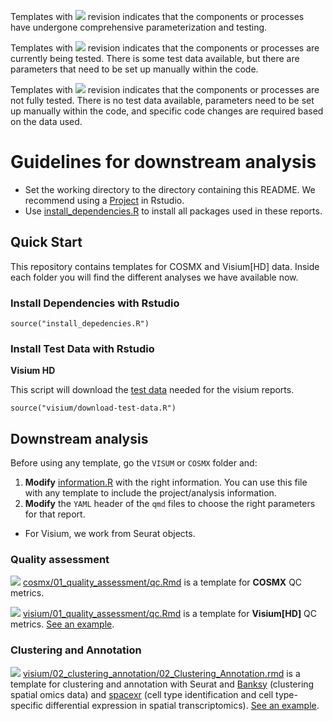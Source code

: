 
Templates with ![](https://img.shields.io/badge/status-stable-green) revision indicates that the components or processes have undergone comprehensive parameterization and testing.

Templates with ![](https://img.shields.io/badge/status-alpha-yellow) revision indicates that the components or processes are currently being tested. There is some test data available, but there are parameters that need to be set up manually within the code.

Templates with ![](https://img.shields.io/badge/status-draft-grey) revision indicates that the components or processes are not fully tested. There is no test data available, parameters need to be set up manually within the code, and specific code changes are required based on the data used.

# Guidelines for downstream analysis

- Set the working directory to the directory containing this README. We recommend using a [Project](https://support.posit.co/hc/en-us/articles/200526207-Using-RStudio-Projects) in Rstudio.
- Use [install_dependencies.R](install_dependencies.R) to install all packages used in these reports.

## Quick Start

This repository contains templates for COSMX and Visium[HD] data. Inside each folder you will find the different analyses we have available now.

### Install Dependencies with Rstudio

```
source("install_depedencies.R")
```
### Install Test Data with Rstudio

**Visium HD**

This script will download the [test data](https://zenodo.org/records/15784846) needed for the visium reports.

```
source("visium/download-test-data.R")
```

## Downstream analysis

Before using any template, go the `VISUM` or `COSMX` folder and:

1. **Modify** [information.R](information.R) with the right information. You can use this file with any template to include the project/analysis information.
2. **Modify** the `YAML` header of the `qmd` files to choose the right parameters for that report.

- For Visium, we work from Seurat objects.

### Quality assessment

![](https://img.shields.io/badge/status-draft-grey) [cosmx/01_quality_assessment/qc.Rmd](cosmx/01_quality_assessment/qc.Rmd) is a template for **COSMX** QC metrics.

![](https://img.shields.io/badge/status-draft-grey) [visium/01_quality_assessment/qc.Rmd](cosmx/01_quality_assessment/quality_assessment.qmd) is a template for **Visium[HD]** QC metrics. [See an example](https://bcbio.github.io/spatial-reports/visium/01_quality_assessment/quality_assessment.html).

### Clustering and Annotation

![](https://img.shields.io/badge/status-draft-grey) [visium/02_clustering_annotation/02_Clustering_Annotation.rmd](visium/02_clustering_annotation/02_Clustering_Annotation.rmd) is a template for clustering and annotation with Seurat and [Banksy](https://github.com/prabhakarlab/Banksy) (clustering spatial omics data) and [spacexr](https://github.com/dmcable/spacexr) (cell type identification and cell type-specific differential expression in spatial transcriptomics). [See an example](https://bcbio.github.io/spatial-reports/visium/02_clustering_annotation/02_Clustering_Annotation.html).

